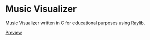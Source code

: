 # Music Visualizer
Music Visualizer written in C for educational purposes using Raylib.

[Preview](images/preview.png)
